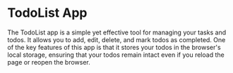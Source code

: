 # TodoList App

The TodoList app is a simple yet effective tool for managing your tasks and todos. It allows you to add, edit, delete, and mark todos as completed. One of the key features of this app is that it stores your todos in the browser's local storage, ensuring that your todos remain intact even if you reload the page or reopen the browser.

